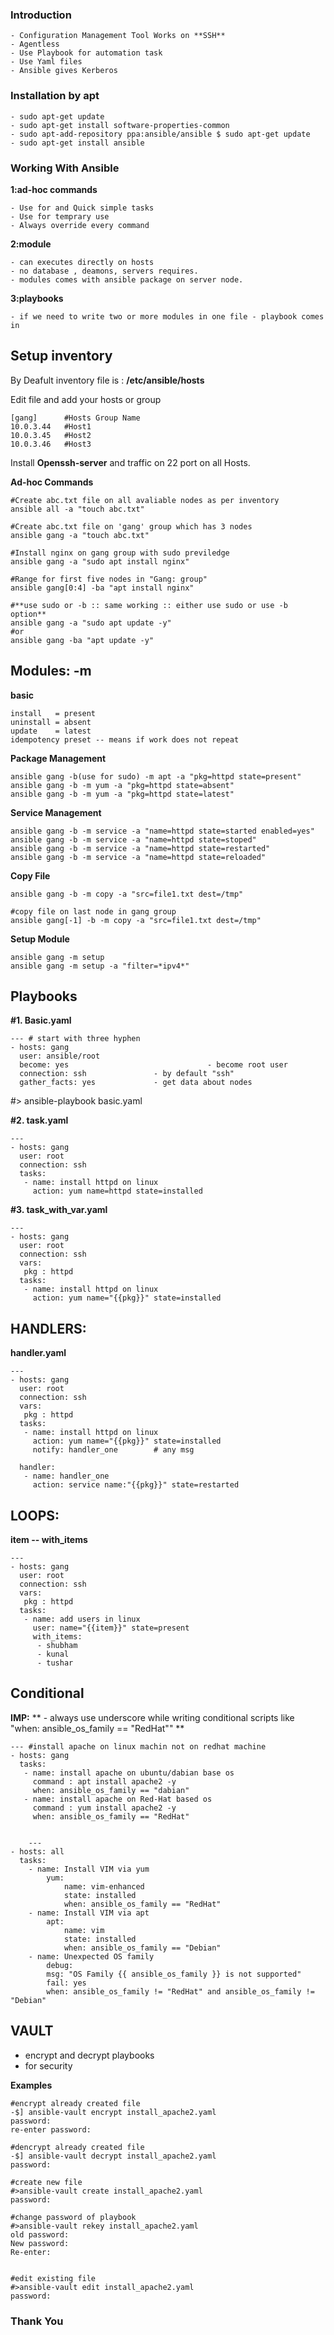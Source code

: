 ### **Introduction** 
  	- Configuration Management Tool Works on **SSH**
	- Agentless
	- Use Playbook for automation task 
	- Use Yaml files 
	- Ansible gives Kerberos 
	
### **Installation by apt**
	- sudo apt-get update 
	- sudo apt-get install software-properties-common 
	- sudo apt-add-repository ppa:ansible/ansible $ sudo apt-get update 
	- sudo apt-get install ansible


### Working With Ansible
  
 **1:ad-hoc commands**
 
	- Use for and Quick simple tasks
	- Use for temprary use
	- Always override every command

**2:module**

	- can executes directly on hosts
	- no database , deamons, servers requires.
	- modules comes with ansible package on server node.

**3:playbooks**

	- if we need to write two or more modules in one file - playbook comes in

## **Setup inventory**

By Deafult inventory file is : **/etc/ansible/hosts**

Edit file and add your hosts or group

	[gang] 		#Hosts Group Name
	10.0.3.44 	#Host1
	10.0.3.45 	#Host2
	10.0.3.46 	#Host3

Install **Openssh-server** and traffic on 22 port on all Hosts.


**Ad-hoc Commands**

	#Create abc.txt file on all avaliable nodes as per inventory
	ansible all -a "touch abc.txt" 
	
	#Create abc.txt file on 'gang' group which has 3 nodes
	ansible gang -a "touch abc.txt"   	 
	
	#Install nginx on gang group with sudo previledge
	ansible gang -a "sudo apt install nginx"  
	
	#Range for first five nodes in "Gang: group"
	ansible gang[0:4] -ba "apt install nginx" 

	#**use sudo or -b :: same working :: either use sudo or use -b option** 
	ansible gang -a "sudo apt update -y"
	#or
	ansible gang -ba "apt update -y"



## Modules: -m

**basic**

	install   = present
	uninstall = absent
	update    = latest
	idempotency preset -- means if work does not repeat 

**Package Management**

	ansible gang -b(use for sudo) -m apt -a "pkg=httpd state=present"
	ansible gang -b -m yum -a "pkg=httpd state=absent"
	ansible gang -b -m yum -a "pkg=httpd state=latest"

**Service Management**

	ansible gang -b -m service -a "name=httpd state=started enabled=yes"
	ansible gang -b -m service -a "name=httpd state=stoped"
	ansible gang -b -m service -a "name=httpd state=restarted"
	ansible gang -b -m service -a "name=httpd state=reloaded"

**Copy File**

	ansible gang -b -m copy -a "src=file1.txt dest=/tmp"
	
	#copy file on last node in gang group
	ansible gang[-1] -b -m copy -a "src=file1.txt dest=/tmp"

**Setup Module**

	ansible gang -m setup
	ansible gang -m setup -a "filter=*ipv4*"
	
	


## Playbooks


**#1. Basic.yaml**

	--- # start with three hyphen
	- hosts: gang
	  user: ansible/root
	  become: yes                               - become root user
	  connection: ssh			    - by default "ssh"
	  gather_facts: yes			    - get data about nodes
	  
#> ansible-playbook basic.yaml  
  
**#2. task.yaml**

	---
	- hosts: gang
	  user: root
	  connection: ssh
	  tasks:
	   - name: install httpd on linux
	     action: yum name=httpd state=installed

     
**#3. task_with_var.yaml**

	---
	- hosts: gang
	  user: root
	  connection: ssh
	  vars:
	   pkg : httpd
	  tasks:
	   - name: install httpd on linux
	     action: yum name="{{pkg}}" state=installed

     

## HANDLERS:

**handler.yaml**

	---
	- hosts: gang
	  user: root
	  connection: ssh
	  vars:
	   pkg : httpd
	  tasks:
	   - name: install httpd on linux
	     action: yum name="{{pkg}}" state=installed
	     notify: handler_one		# any msg

	  handler:
	   - name: handler_one
	     action: service name:"{{pkg}}" state=restarted







## LOOPS: 
**item -- with_items**

	---
	- hosts: gang
	  user: root
	  connection: ssh
	  vars:
	   pkg : httpd
	  tasks:
	   - name: add users in linux
	     user: name="{{item}}" state=present
	     with_items:
	      - shubham
	      - kunal
	      - tushar




## Conditional

**IMP:** 
**	- always use underscore while writing conditional scripts like "when: ansible_os_family == "RedHat""
**


	--- #install apache on linux machin not on redhat machine
	- hosts: gang
	  tasks:
	   - name: install apache on ubuntu/dabian base os
	     command : apt install apache2 -y
	     when: ansible_os_family == "dabian"
	   - name: install apache on Red-Hat based os
	     command : yum install apache2 -y
	     when: ansible_os_family == "RedHat"
	     
	     
     	---
	- hosts: all
	  tasks:
		- name: Install VIM via yum
			yum:
				name: vim-enhanced
				state: installed
				when: ansible_os_family == "RedHat"
		- name: Install VIM via apt
			apt:
				name: vim
				state: installed
				when: ansible_os_family == "Debian"
		- name: Unexpected OS family
			debug:
			msg: "OS Family {{ ansible_os_family }} is not supported"
			fail: yes
			when: ansible_os_family != "RedHat" and ansible_os_family != "Debian"
  
  

## VAULT
- encrypt and decrypt playbooks
- for security 

**Examples**

	#encrypt already created file
	-$] ansible-vault encrypt install_apache2.yaml
	password: 
	re-enter password:

	#dencrypt already created file
	-$] ansible-vault decrypt install_apache2.yaml
	password: 

	#create new file 
	#>ansible-vault create install_apache2.yaml
	password:

	#change password of playbook  
	#>ansible-vault rekey install_apache2.yaml
	old password:
	New password:
	Re-enter:


	#edit existing file
	#>ansible-vault edit install_apache2.yaml
	password:


### Thank You 
